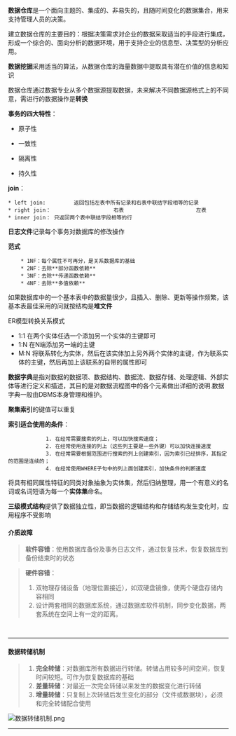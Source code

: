 **数据仓库**是一个面向主题的、集成的、非易失的，且随时间变化的数据集合，用来支持管理人员的决策。

建立数据仓库的主要目的：根据决策需求对企业的数据采取适当的手段进行集成，形成一个综合的、面向分析的数据环境，用于支持企业的信息型、决策型的分析应用。

**数据挖掘**采用适当的算法，从数据仓库的海量数据中提取具有潜在价值的信息和知识

数据仓库通过数据专业从多个数据源提取数据，未来解决不同数据源格式上的不同意，需进行的数据操作是**转换**





**事务的四大特性**：

* 原子性

* 一致性

* 隔离性

* 持久性

  

**join**：

	* left join:         返回包括左表中所有记录和右表中联结字段相等的记录
	* right join：                    右表                       左表         
	* inner join： 只返回两个表中联结字段相等的行



**日志文件**记录每个事务对数据库的修改操作



**范式**

		* 1NF：每个属性不可再分，是关系数据库的基础
		* 2NF：去除**部分函数依赖**
		* 3NF：去除**传递函数依赖**
		* 4NF：去除**多值依赖**



如果数据库中的一个基本表中的数据量很少，且插入、删除、更新等操作频繁，该基本表最佳采用的问就按结构是**堆文件**



ER模型转换关系模式

* 1:1  在两个实体任选一个添加另一个实体的主键即可
* 1:N  在N端添加另一端的主键
* M:N  将联系转化为实体，然后在该实体加上另外两个实体的主键，作为联系实体的主键，然后再加上该联系的自带的属性即可



**数据字典**是指对数据的数据项、数据结构、数据流、数据存储、处理逻辑、外部实体等进行定义和描述，其目的是对数据流程图中的各个元素做出详细的说明.数据字典一般由DBMS本身管理和维护。

**聚集索引**的键值可以重复



**索引适合使用的条件**：

				1. 在经常需要搜索的列上，可以加快搜索速度；
				2. 在经常使用连接的列上（这些列主要是一些外键）可以加快连接速度
				3. 在经常需要根据范围进行搜索的列上创建索引，因为索引已经排序，其指定的范围是连续的；
				4. 在经常使用WHERE子句中的列上面创建索引，加快条件的判断速度



将具有相同属性特征的同类对象抽象为实体集，然后归纳整理，用一个有意义的名词或名词短语为每一个**实体集**命名。

**三级模式结构**提供了数据独立性，即当数据的逻辑结构和存储结构发生变化时，应用程序不受影响

#### 介质故障

> **软件容错**：使用数据库备份及事务日志文件，通过恢复技术，恢复数据库到备份结束时的状态

> **硬件容错**：
>
> 1. 双物理存储设备（地理位置接近），如双硬盘镜像，使两个硬盘存储内容相同
> 2. 设计两套相同的数据库系统，通过数据库软件机制，同步变化数据，两套系统在空间上有一定的距离。

​					

----

#### 数据转储机制

> 1. **完全转储**：对数据库所有数据进行转储。转储占用较多时间空间，恢复时间较短。可作为恢复数据库的基础
> 2. **差量转储**：对最近一次完全转储以来发生的数据变化进行转储
> 3. **增量转储**：只复制上次转储后发生变化的部分（文件或数据块），必须和完全转储配合使用



![数据转储机制.png](http://www.niaoapi.com/static/ufile/compress/163244530799.png)



----



